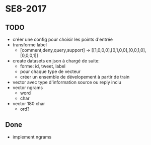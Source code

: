 # SE8-2017

## TODO
- créer une config pour choisir les points d'entrée
- transforme label
  - [comment,deny,query,support] -> [[1,0,0,0],[0,1,0,0],[0,0,1,0],[0,0,0,1]]
- create datasets en json à chargé de suite:
  - forme: id, tweet, label
  - pour chaque type de vecteur
  - créer un ensemble de dévelopement à partir de train
- vector avec type d'information source ou reply inclu
- vector ngrams
  - word
  - char
- vector 180 char
  - ord?

## Done
- implement ngrams
